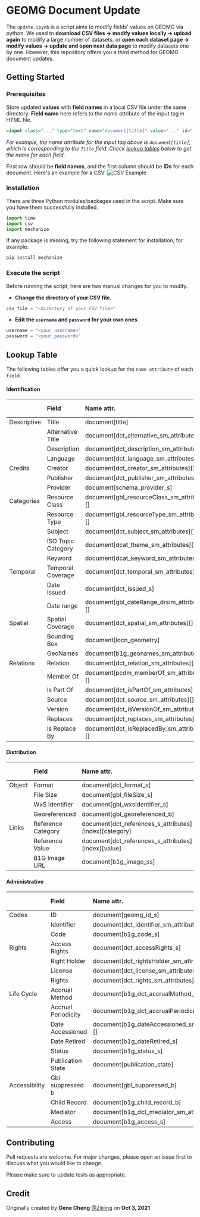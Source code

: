 # GEOMG Document Update
The `update.ipynb` is a script aims to modify fields' values on GEOMG via python. We used to **download CSV files -> modify values locally -> upload again** to modify a large number of datasets, or **open each dataset page -> modify values -> update and open next data page** to modify datasets one by one. However, this repository offers you a third method for GEOMG document updates.


## Getting Started
### Prerequisites
Store updated **values** with **field names** in a local CSV file under the same directory. **Field name** here refers to the name attribute of the input tag in HTML file. 
```html
<input class="..." type="text" name="document[title]" value="..." id="...">
```
*For example, the name attribute for the input tag above is `document[title]`, which is corresponding to the `Title` field. Check [lookup tables](##Lookup-Table) below to get the name for each field.*

First row should be **field names**, and the first column should be **IDs** for each document. Here's an example for a CSV:
![CSV Example](/image/sample.png)

### Installation
There are three Python modules/packages used in the script. Make sure you have them successfully installed.
```python
import time
import csv
import mechanize
```

 If any package is missing, try the following statement for installation, for example: 
```bash
pip install mechanize
```
### Execute the script
Before running the script, here are two manual changes for you to modify.


- **Change the directory of your CSV file.**
```python
csv_file = "<directory of your CSV file>"
```
- **Edit the `username` and `password` for your own ones**
```python
username = "<your_username>"
password = "<your_password>"
```

## Lookup Table
The following tables offer you a quick lookup for the `name attribute` of each `field`. 

#### Identification
|             | Field              | Name attr.                                  | Control Type | Format    |
| :---------- | :----------------- | :------------------------------------------ | :----------- | :-------- |
| Descriptive | Title              | document[title]                             |              |           |
|             | Alternative Title  | document[dct_alternative_sm_attributes][]   |              |           |
|             | Description        | document[dct_description_sm_attributes][]   |              |           |
|             | Language           | document[dct_language_sm_attributes][]      |              |           |
| Credits     | Creator            | document[dct_creator_sm_attributes][]       |              |           |
|             | Publisher          | document[dct_publisher_sm_attributes][]     |              |           |
|             | Provider           | document[schema_provider_s]                 |              |           |
| Categories  | Resource Class     | document[gbl_resourceClass_sm_attributes][] |              |           |
|             | Resource Type      | document[gbl_resourceType_sm_attributes][]  |              |           |
|             | Subject            | document[dct_subject_sm_attributes][]       |              |           |
|             | ISO Topic Category | document[dcat_theme_sm_attributes][]        |              |           |
|             | Keyword            | document[dcat_keyword_sm_attributes][]      |              |           |
| Temporal    | Temporal Coverage  | document[dct_temporal_sm_attributes][]      |              |           |
|             | Date Issued        | document[dct_issued_s]                      |              | YYYY      |
|             | Date range         | document[gbl_dateRange_drsim_attributes][]  |              | YYYY-YYYY |
| Spatial     | Spatial Coverage   | document[dct_spatial_sm_attributes][]       |              |           |
|             | Bounding Box       | document[locn_geometry]                     |              | W,S,E,N   |
|             | GeoNames           | document[b1g_geonames_sm_attributes][]      |              |           |
| Relations   | Relation           | document[dct_relation_sm_attributes][]      |              |           |
|             | Member Of          | document[pcdm_memberOf_sm_attributes][]     |              |           |
|             | Is Part Of         | document[dct_isPartOf_sm_attributes][]      |              |           |
|             | Source             | document[dct_source_sm_attributes][]        |              |           |
|             | Version            | document[dct_isVersionOf_sm_attributes][]   |              |           |
|             | Replaces           | document[dct_replaces_sm_attributes][]      |              |           |
|             | Is Replace By      | document[dct_isReplacedBy_sm_attributes][]  |              |           |

#### Distribution
|        | Field              | Name attr.                                             | Control Type | Format |
| :----- | :----------------- | :----------------------------------------------------- | :----------- | :----- |
| Object | Format             | document[dct_format_s]                                 |              |        |
|        | File Size          | document[gbl_fileSize_s]                               |              |        |
|        | WxS Identifier     | document[gbl_wxsIdentifier_s]                          |              |        |
|        | Georeferenced      | document[gbl_georeferenced_b]                          |              |        |
| Links  | Reference Category | document[dct_references_s_attributes][index][category] |              |        |
|        | Reference Value    | document[dct_references_s_attributes][index][value]    |              |        |
|        | B1G Image URL      | document[b1g_image_ss]                                 |              |        |

#### Administrative
|               | Field               | Name attr.                                    | Control Type | Format |
| :------------ | :------------------ | :-------------------------------------------- | :----------- | :----- |
| Codes         | ID                  | document[geomg_id_s]                          |              |        |
|               | Identifier          | document[dct_identifier_sm_attributes][]      |              |        |
|               | Code                | document[b1g_code_s]                          |              |        |
| Rights        | Access Rights       | document[dct_accessRights_s]                  |              |        |
|               | Right Holder        | document[dct_rightsHolder_sm_attributes][]    |              |        |
|               | License             | document[dct_license_sm_attributes][]         |              |        |
|               | Rights              | document[dct_rights_sm_attributes][]          |              |        |
| Life Cycle    | Accrual Method      | document[b1g_dct_accrualMethod_s]             |              |        |
|               | Accrual Periodicity | document[b1g_dct_accrualPeriodicity_s]        |              |        |
|               | Date Accessioned    | document[b1g_dateAccessioned_sm_attributes][] |              |        |
|               | Date Retired        | document[b1g_dateRetired_s]                   |              |        |
|               | Status              | document[b1g_status_s]                        |              |        |
|               | Publication State   | document[publication_state]                   |              |        |
| Accessibility | Gbl suppressed b    | document[gbl_suppressed_b]                    |              |        |
|               | Child Record        | document[b1g_child_record_b]                  |              |        |
|               | Mediator            | document[b1g_dct_mediator_sm_attributes][]    |              |        |
|               | Access              | document[b1g_access_s]                        |              |        |




## Contributing
Pull requests are welcome. For major changes, please open an issue first to discuss what you would like to change.

Please make sure to update tests as appropriate.

## Credit
Originally created by **Gene Cheng** [@Ziiiiing](https://github.com/Ziiiiing) on **Oct 3, 2021**
